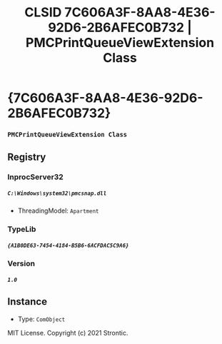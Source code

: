﻿---
title: "CLSID 7C606A3F-8AA8-4E36-92D6-2B6AFEC0B732 | PMCPrintQueueViewExtension Class"
excerpt: What is COM-Object CLSID 7C606A3F-8AA8-4E36-92D6-2B6AFEC0B732?
---

# {7C606A3F-8AA8-4E36-92D6-2B6AFEC0B732}

### `PMCPrintQueueViewExtension Class`

## Registry


### InprocServer32

##### `C:\Windows\system32\pmcsnap.dll`
* ThreadingModel: `Apartment`

### TypeLib

##### `{A1B0DE63-7454-4184-B5B6-6ACFDAC5C9A6}`

### Version

##### `1.0`

## Instance

* Type: `ComObject`

MIT License. Copyright (c) 2021 Strontic.


